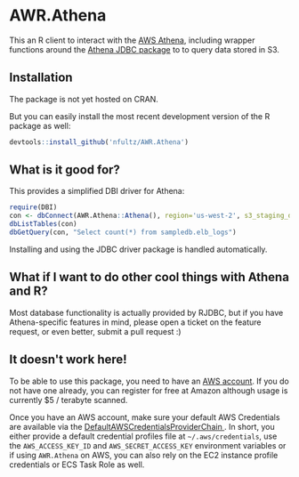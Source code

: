 # AWR.Athena

This an R client to interact with the [AWS Athena](https://aws.amazon.com/athena), including wrapper functions 
around the [Athena JDBC package](http://docs.aws.amazon.com/athena/latest/ug/connect-with-jdbc.html) to 
to query data stored in S3.

## Installation

The package is not yet hosted on CRAN. 

But you can easily install the most recent development version of the R package as well:

```r
devtools::install_github('nfultz/AWR.Athena')
```

## What is it good for?

This provides a simplified DBI driver for Athena:

```r
require(DBI)
con <- dbConnect(AWR.Athena::Athena(), region='us-west-2', s3_staging_dir='s3://nfultz-athena-staging', schema_name='default')
dbListTables(con)
dbGetQuery(con, "Select count(*) from sampledb.elb_logs")
```

Installing and using the JDBC driver package is handled automatically. 

## What if I want to do other cool things with Athena and R?

Most database functionality is actually provided by RJDBC, but if you have Athena-specific
features in mind, please open a ticket on the feature request, or even better, submit a pull request :)

## It doesn't work here!

To be able to use this package, you need to have an [AWS account](https://aws.amazon.com/free). If you do not have one already, you can register for free at Amazon although usage is currently $5 / terabyte scanned.

Once you have an AWS account, make sure your default AWS Credentials are available via the [DefaultAWSCredentialsProviderChain ](http://docs.aws.amazon.com/sdk-for-java/v1/developer-guide/credentials.html). 
In short, you either provide a default credential profiles file at `~/.aws/credentials`, use the `AWS_ACCESS_KEY_ID` and `AWS_SECRET_ACCESS_KEY` environment variables or if using `AWR.Athena` on AWS, you can also rely on the EC2 instance profile credentials 
or ECS Task Role as well.
